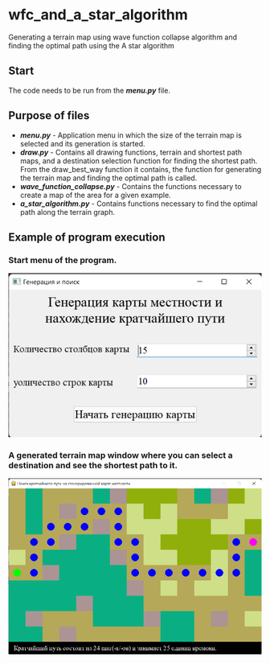 # wfc_and_a_star_algorithm
Generating a terrain map using wave function collapse algorithm and finding the optimal path using the A star algorithm
## Start
The code needs to be run from the **_menu.py_** file.
## Purpose of files
- **_menu.py_** - Application menu in which the size of the terrain map is selected and its generation is started.
- **_draw.py_** - Contains all drawing functions, terrain and shortest path maps, and a destination selection function for finding the shortest path. From the draw_best_way function it contains, the function for generating the terrain map and finding the optimal path is called.
- **_wave_function_collapse.py_** - Contains the functions necessary to create a map of the area for a given example.
- **_a_star_algorithm.py_** - Contains functions necessary to find the optimal path along the terrain graph.
## Example of program execution
### Start menu of the program.
![start manu](example_of_work/start_menu.png)
### A generated terrain map window where you can select a destination and see the shortest path to it.
![map](example_of_work/map.png)
